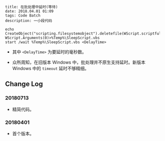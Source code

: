 ```
title: 在批处理中延时(等待)
date: 2018.04.01 01:09
tags: Code Batch
description: 一小段代码
```

```batch
echo CreateObject("scripting.filesystemobject").deletefile(WScript.scriptfullname):WScript.sleep WScript.Arguments(0)>%Temp%\SleepScript.vbs
start /wait %Temp%\SleepScript.vbs <DelayTime>
```

- 其中 `<DelayTime>` 为要延时的毫秒数。

- 众所周知，在旧版本 Windows 中，批处理并不原生支持延时。新版本 Windows 中的 `timeout` 延时不够精细。

## Change Log

### 20180713

- 精简代码。

### 20180401

- 首个版本。
